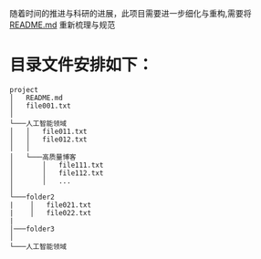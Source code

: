 随着时间的推进与科研的进展，此项目需要进一步细化与重构,需要将[README.md](https://github.com/muzi-8/Visual-analytics-and-Interpretability-in-Deep-Learning/blob/master/README.md) 重新梳理与规范
# 目录文件安排如下：
```
project
│   README.md
│   file001.txt    
│
└───人工智能领域
│   │   file011.txt
│   │   file012.txt
│   │
│   └───高质量博客
│       │   file111.txt
│       │   file112.txt
│       │   ...
│   
└───folder2
|    │   file021.txt
|    │   file022.txt
|    
│───folder3   
│
└───人工智能领域
```
